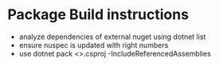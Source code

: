 ﻿# Package Build instructions


- analyze dependencies of external nuget using dotnet list 
- ensure nuspec is updated with right numbers
- use dotnet pack <>.csproj -IncludeReferencedAssemblies
